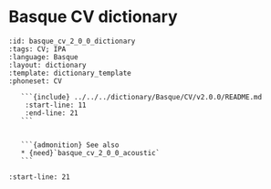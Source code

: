 
# Basque CV dictionary

``````{dictionary} Basque CV dictionary
:id: basque_cv_2_0_0_dictionary
:tags: CV; IPA
:language: Basque
:layout: dictionary
:template: dictionary_template
:phoneset: CV

   ```{include} ../../../dictionary/Basque/CV/v2.0.0/README.md
    :start-line: 11
    :end-line: 21
   ```


   ```{admonition} See also
   * {need}`basque_cv_2_0_0_acoustic`
   ```

``````

```{include} ../../../dictionary/Basque/CV/v2.0.0/README.md
:start-line: 21
```
